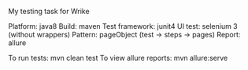 My testing task for Wrike

Platform: java8
Build: maven
Test framework: junit4
UI test: selenium 3 (without wrappers)
Pattern: pageObject (test -> steps -> pages)
Report: allure


To run tests: mvn clean test
To view allure reports: mvn allure:serve
